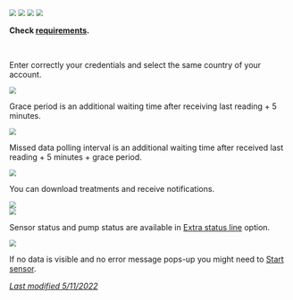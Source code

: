 <img src="../../images/hamburger_menu.png" style="zoom:75%;" />  
<img src="../../images/M-S.png" style="zoom:75%;" />  
<img src="../../images/M-S-HDS.png" style="zoom:75%;" />  
<img src="../images/M-S-HDSlistM.png" style="zoom:76%;" />

</br>

**Check [requirements](https://github.com/benceszasz/xDripCareLinkFollower#requirements).**

</br>

Enter correctly your credentials and select the same country of your account.

<img src="../images/M-S-HDS-CF1.png" style="zoom:75%;" />

Grace period is an additional waiting time after receiving last reading + 5 minutes.

<img src="../images/M-S-HDS-CF2.png" style="zoom:75%;" />

Missed data polling interval is an additional waiting time after received last reading + 5 minutes + grace period.

<img src="../images/M-S-HDS-CF3.png" style="zoom:75%;" />

You can download treatments and receive notifications.

<img src="../images/M-S-HDS-CF4.png" style="zoom:75%;" />

</br>

<img src="../images/M-S-HDS-CF6.png" style="zoom:75%;" />

Sensor status and pump status are available in [Extra status line](../../use/lesscommon/#extra-status-line) option.

<img src="../images/M-S-HDS-CF5.png" style="zoom:75%;" />

</br>

If no data is visible and no error message pops-up you might need to [Start sensor](../../use/startsensor/#followers-and-companion-apps).

[*Last modified 5/11/2022*](https://github.com/NightscoutFoundation/xDrip/releases/tag/2022.11.05)

